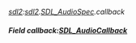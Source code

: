 _[sdl2](../../modules/sdl2/sdl2-module.md):[sdl2](../../modules/sdl2/sdl2-module.md).[SDL\_AudioSpec](../../modules/sdl2/sdl2-sdl_audiospec.md).callback_
##### Field callback:[SDL_AudioCallback](../../modules/sdl2/sdl2-sdl_audiocallback.md)
